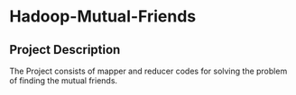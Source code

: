 # Hadoop-Mutual-Friends

## Project Description 
The Project consists of mapper and reducer codes for solving the problem of finding the mutual friends.
